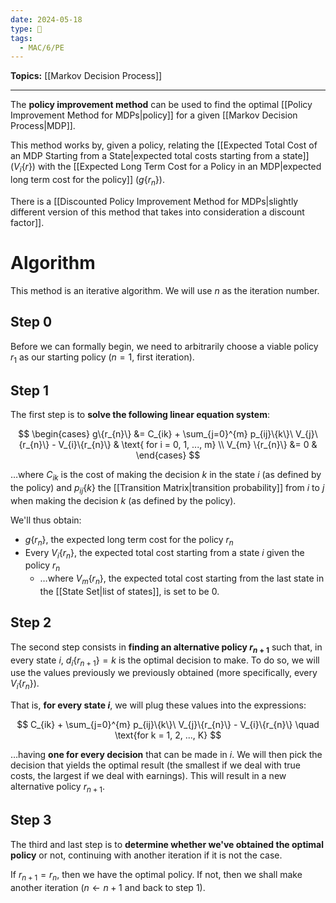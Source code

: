 ```yaml
---
date: 2024-05-18
type: 🧠
tags:
  - MAC/6/PE
---
```


**Topics:** [[Markov Decision Process]] 

---

The **policy improvement method** can be used to find the optimal [[Policy Improvement Method for MDPs|policy]] for a given [[Markov Decision Process|MDP]].

This method works by, given a policy, relating the [[Expected Total Cost of an MDP Starting from a State|expected total costs starting from a state]] ($V_{i}\{r\}$) with the [[Expected Long Term Cost for a Policy in an MDP|expected long term cost for the policy]] ($g\{r_{n}\}$).

There is a [[Discounted Policy Improvement Method for MDPs|slightly different version of this method that takes into consideration a discount factor]].

# Algorithm

This method is an iterative algorithm. We will use $n$ as the iteration number.

## Step 0

Before we can formally begin, we need to arbitrarily choose a viable policy $r_{1}$ as our starting policy ($n = 1$, first iteration).

## Step 1

The first step is to **solve the following linear equation system**:

$$
\begin{cases}
g\{r_{n}\} &= C_{ik} + \sum_{j=0}^{m} p_{ij}\{k\}\ V_{j}\{r_{n}\} - V_{i}\{r_{n}\} & \text{ for i = 0, 1, ..., m} \\
V_{m} \{r_{n}\} &= 0 &
\end{cases}
$$

…where $C_{ik}$ is the cost of making the decision $k$ in the state $i$ (as defined by the policy) and $p_{ij}\{k\}$ the [[Transition Matrix|transition probability]] from $i$ to $j$ when making the decision $k$ (as defined by the policy). 

We'll thus obtain:

- $g\{r_{n}\}$, the expected long term cost for the policy $r_{n}$
- Every $V_{i}\{r_{n}\}$, the expected total cost starting from a state $i$ given the policy $r_{n}$
	- …where $V_{m}\{r_{n}\}$, the expected total cost starting from the last state in the [[State Set|list of states]], is set to be $0$.

## Step 2

The second step consists in **finding an alternative policy $r_{n+1}$** such that, in every state $i$, $d_{i}\{r_{n+1}\} = k$ is the optimal decision to make. To do so, we will use the values previously we previously obtained (more specifically, every $V_{i} \{ r_{n} \}$).

That is, **for every state $i$**, we will plug these values into the expressions:

$$
C_{ik} + \sum_{j=0}^{m} p_{ij}\{k\}\ V_{j}\{r_{n}\} - V_{i}\{r_{n}\} \quad \text{for k = 1, 2, ..., K} 
$$

…having **one for every decision** that can be made in $i$. We will then pick the decision that yields the optimal result (the smallest if we deal with true costs, the largest if we deal with earnings). This will result in a new alternative policy $r_{n+1}$.

## Step 3

The third and last step is to **determine whether we've obtained the optimal policy** or not, continuing with another iteration if it is not the case.

If $r_{n+1} = r_{n}$, then we have the optimal policy. If not, then we shall make another iteration ($n \leftarrow n+1$ and back to step 1). 
